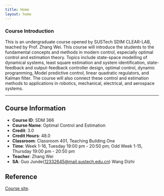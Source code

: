 ```yaml
---
title: Home
layout: home
---
```


### Course Introduction

This is an undergraduate course opened by SUSTech SDIM CLEAR-LAB, teached by Prof. Zhang Wei. This course will introduce the students to the fundamental concepts and methods in modern control, especially optimal control and estimation theory. Topics include state-space modelling of dynamical systems, least square estimation and system identification, state-feedback and output-feedback controller design, optimal control, dynamic programming, Model predictive control, linear quadratic regulators, and Kalman filter. The course will also connect these control and estimation methods to applications in robotics, mechanical, electrical, and aerospace systems.

----

## Course Information

- **Course ID**: SDM 366
- **Course Name**: Optimal Control and Estimation
- **Credit**: 3.0	
- **Credit Hours**: 48.0
- **Classroom**: Classroom 401, Teaching Building One
- **Time**: Week 1-16, Tuesday 19:00 pm - 20:50 pm; Odd Week 1-15, Thursday 19:00 pm - 20:50 pm
- **Teacher**: Zhang Wei
- **SA**: Guo Junde(12332645@mail.sustech.edu.cn) Wang Dizhi

## Reference

[Course site](https://clearlab-sustech.github.io/SDM366-Sp24).
